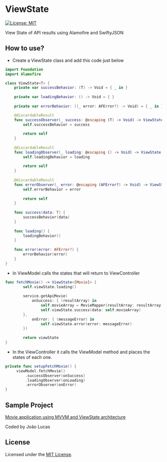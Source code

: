 # ViewState

[![License: MIT](https://img.shields.io/badge/License-MIT-yellow.svg)](https://github.com/joaolfp/ViewState/blob/master/LICENSE)

View State of API results using Alamofire and SwiftyJSON

## How to use?

- Create a ViewState class and add this code just below

```swift
import Foundation
import Alamofire

class ViewState<T> {
    private var successBehavior: (T) -> Void = { _ in }
    
    private var loadingBehavior: () -> Void = { }
    
    private var errorBehavior: ((_ error: AFError?) -> Void) = { _ in }

    @discardableResult
    func successObserver(_ success: @escaping (T) -> Void) -> ViewState {
        self.successBehavior = success
        
        return self
    }
    
    @discardableResult
    func loadingObserver(_ loading: @escaping () -> Void) -> ViewState {
        self.loadingBehavior = loading
        
        return self
    }
    
    @discardableResult
    func errorObserver(_ error: @escaping (AFError?) -> Void) -> ViewState {
        self.errorBehavior = error
        
        return self
    }
    
    func success(data: T) {
        successBehavior(data)
    }
    
    func loading() {
        loadingBehavior()
    }
    
    func error(error: AFError?) {
        errorBehavior(error)
    }
}
```
- In ViewModel calls the states that will return to ViewController

```swift
func fetchMovie() -> ViewState<[Movie]> {
        self.viewState.loading()
        
        service.getApiMovie(
            onSuccess: { (resultArray) in
                self.movieArray = MovieMapper(resultArray: resultArray).transform()
                self.viewState.success(data: self.movieArray)
        },
            onError: { (messageError) in
                self.viewState.error(error: messageError)
        })
        
        return viewState
}
```
- In the ViewController it calls the ViewModel method and places the states of each one.

``` swift
private func setupFetchMovie() {
     viewModel.fetchMovie()
         .successObserver(onSuccess)
         .loadingObserver(onLoading)
         .errorObserver(onError)
}
```

## Sample Project

[Movie application using MVVM and ViewState architecture](https://github.com/joaolfp/TMDB)

Coded by João Lucas

## License
Licensed under the [MIT License](LICENSE).
